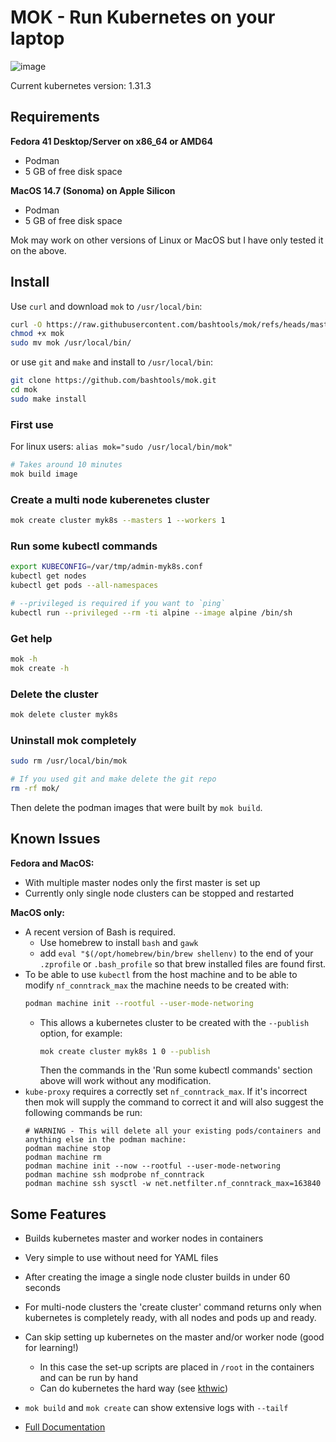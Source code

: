 # MOK - Run Kubernetes on your laptop

![image](https://github.com/user-attachments/assets/0750910e-d6da-4c65-92ea-f7bc64b116cc)


Current kubernetes version: 1.31.3

## Requirements

**Fedora 41 Desktop/Server on x86_64 or AMD64**
* Podman
* 5 GB of free disk space

**MacOS 14.7 (Sonoma) on Apple Silicon**
* Podman
* 5 GB of free disk space

Mok may work on other versions of Linux or MacOS but I have only tested it on the above.

## Install

Use `curl` and download `mok` to `/usr/local/bin`:

```bash
curl -O https://raw.githubusercontent.com/bashtools/mok/refs/heads/master/package/mok
chmod +x mok
sudo mv mok /usr/local/bin/
```

or use `git` and `make` and install to `/usr/local/bin`:

```bash
git clone https://github.com/bashtools/mok.git
cd mok
sudo make install
```

### First use

For linux users: `alias mok="sudo /usr/local/bin/mok"`

```bash
# Takes around 10 minutes
mok build image
```

### Create a multi node kuberenetes cluster

```bash
mok create cluster myk8s --masters 1 --workers 1
```

### Run some kubectl commands

```bash
export KUBECONFIG=/var/tmp/admin-myk8s.conf
kubectl get nodes
kubectl get pods --all-namespaces
```

```bash
# --privileged is required if you want to `ping`
kubectl run --privileged --rm -ti alpine --image alpine /bin/sh
```

### Get help

```bash
mok -h
mok create -h
```

### Delete the cluster

```bash
mok delete cluster myk8s
```

### Uninstall mok completely

```bash
sudo rm /usr/local/bin/mok

# If you used git and make delete the git repo
rm -rf mok/
```

Then delete the podman images that were built by `mok build`.

## Known Issues

**Fedora and MacOS:**
* With multiple master nodes only the first master is set up
* Currently only single node clusters can be stopped and restarted

**MacOS only:**
* A recent version of Bash is required.
  * Use homebrew to install `bash` and `gawk`
  * add `eval "$(/opt/homebrew/bin/brew shellenv)` to the end of your `.zprofile` or `.bash_profile` so that
  brew installed files are found first.
* To be able to use `kubectl` from the host machine and to be able to modify `nf_conntrack_max` the machine needs to be created with:
  ```bash
  podman machine init --rootful --user-mode-networing
  ```
  * This allows a kubernetes cluster to be created with the `--publish` option, for example:
    ```bash
    mok create cluster myk8s 1 0 --publish
    ```
    Then the commands in the 'Run some kubectl commands' section above will work without any modification.
* `kube-proxy` requires a correctly set `nf_conntrack_max`. If it's incorrect then mok will supply the command to correct it and will also suggest the following commands be run:
    ```
    # WARNING - This will delete all your existing pods/containers and anything else in the podman machine:
    podman machine stop
    podman machine rm
    podman machine init --now --rootful --user-mode-networing
    podman machine ssh modprobe nf_conntrack
    podman machine ssh sysctl -w net.netfilter.nf_conntrack_max=163840
    ```

## Some Features

* Builds kubernetes master and worker nodes in containers
* Very simple to use without need for YAML files
* After creating the image a single node cluster builds in under 60 seconds
* For multi-node clusters the 'create cluster' command returns only when kubernetes is completely ready, with all nodes and pods up and ready.
* Can skip setting up kubernetes on the master and/or worker node (good for learning!)
  * In this case the set-up scripts are placed in `/root` in the containers and can be run by hand
  * Can do kubernetes the hard way (see [kthwic](https://github.com/my-own-kind/kubernetes-the-hard-way-in-containers))
* `mok build` and `mok create` can show extensive logs with `--tailf`

* [Full Documentation](https://github.com/bashtools/mokctl-docs/tree/master/docs)
